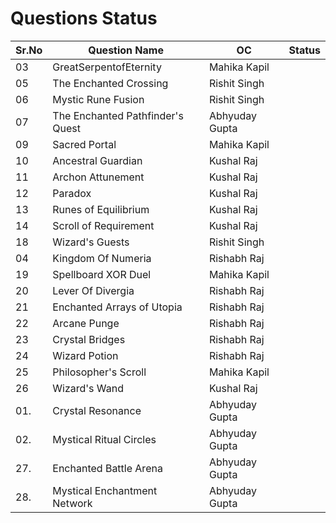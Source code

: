 # Questions Status

| Sr.No | Question Name                    | OC             | Status |
| ----- | -------------------------------- | -------------- | ------ |
| 03    | GreatSerpentofEternity           | Mahika Kapil   |        |
| 05    | The Enchanted Crossing           | Rishit Singh   |        |
| 06    | Mystic Rune Fusion               | Rishit Singh   |        |
| 07    | The Enchanted Pathfinder's Quest | Abhyuday Gupta |        |
| 09    | Sacred Portal                    | Mahika Kapil   |        |
| 10    | Ancestral Guardian               | Kushal Raj     |        |
| 11    | Archon Attunement                | Kushal Raj     |        |
| 12    | Paradox                          | Kushal Raj     |        |
| 13    | Runes of Equilibrium             | Kushal Raj     |        |
| 14    | Scroll of Requirement            | Kushal Raj     |        |
| 18    | Wizard's Guests                  | Rishit Singh   |        |
| 04    | Kingdom Of Numeria               | Rishabh Raj    |        |
| 19    | Spellboard XOR Duel              | Mahika Kapil   |        |
| 20    | Lever Of Divergia                | Rishabh Raj    |        |
| 21    | Enchanted Arrays of Utopia       | Rishabh Raj    |        |
| 22    | Arcane Punge                     | Rishabh Raj    |        |
| 23    | Crystal Bridges                  | Rishabh Raj    |        |
| 24    | Wizard Potion                    | Rishabh Raj    |        |
| 25    | Philosopher's Scroll             | Mahika Kapil   |        |
| 26    | Wizard's Wand                    | Kushal Raj     |        |
| 01.   | Crystal Resonance                | Abhyuday Gupta |        |
| 02.   | Mystical Ritual Circles          | Abhyuday Gupta |        |
| 27.   | Enchanted Battle Arena           | Abhyuday Gupta |        |
| 28.   | Mystical Enchantment Network     | Abhyuday Gupta |        |
